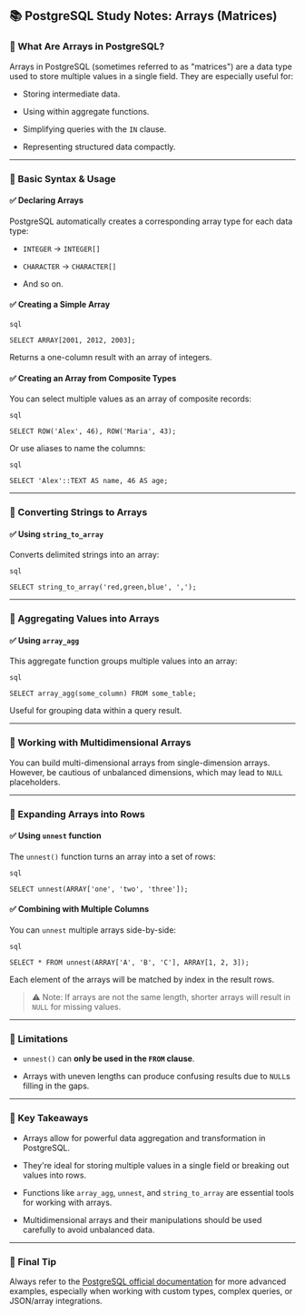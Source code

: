 ## 📚 PostgreSQL Study Notes: Arrays (Matrices)

### 🔹 What Are Arrays in PostgreSQL?

Arrays in PostgreSQL (sometimes referred to as "matrices") are a data type used to store multiple values in a single field. They are especially useful for:

- Storing intermediate data.
    
- Using within aggregate functions.
    
- Simplifying queries with the `IN` clause.
    
- Representing structured data compactly.
    

---

### 🔹 Basic Syntax & Usage

#### ✅ Declaring Arrays

PostgreSQL automatically creates a corresponding array type for each data type:

- `INTEGER` → `INTEGER[]`
    
- `CHARACTER` → `CHARACTER[]`
    
- And so on.
    

#### ✅ Creating a Simple Array
	
	sql
	
`SELECT ARRAY[2001, 2012, 2003];`

Returns a one-column result with an array of integers.

#### ✅ Creating an Array from Composite Types

You can select multiple values as an array of composite records:
	
	sql
	
`SELECT ROW('Alex', 46), ROW('Maria', 43);`

Or use aliases to name the columns:
	
	sql
	
`SELECT 'Alex'::TEXT AS name, 46 AS age;`

---

### 🔹 Converting Strings to Arrays

#### ✅ Using `string_to_array`

Converts delimited strings into an array:
	
	sql
	
`SELECT string_to_array('red,green,blue', ',');`

---

### 🔹 Aggregating Values into Arrays

#### ✅ Using `array_agg`

This aggregate function groups multiple values into an array:
	
	sql
	
`SELECT array_agg(some_column) FROM some_table;`

Useful for grouping data within a query result.

---

### 🔹 Working with Multidimensional Arrays

You can build multi-dimensional arrays from single-dimension arrays. However, be cautious of unbalanced dimensions, which may lead to `NULL` placeholders.

---

### 🔹 Expanding Arrays into Rows

#### ✅ Using `unnest` function

The `unnest()` function turns an array into a set of rows:
	
	sql
	
`SELECT unnest(ARRAY['one', 'two', 'three']);`

#### ✅ Combining with Multiple Columns

You can `unnest` multiple arrays side-by-side:
	
	sql
	
`SELECT * FROM unnest(ARRAY['A', 'B', 'C'], ARRAY[1, 2, 3]);`

Each element of the arrays will be matched by index in the result rows.

> ⚠️ Note: If arrays are not the same length, shorter arrays will result in `NULL` for missing values.

---

### 🔹 Limitations

- `unnest()` can **only be used in the `FROM` clause**.
    
- Arrays with uneven lengths can produce confusing results due to `NULL`s filling in the gaps.
    

---

### 🔹 Key Takeaways

- Arrays allow for powerful data aggregation and transformation in PostgreSQL.
    
- They're ideal for storing multiple values in a single field or breaking out values into rows.
    
- Functions like `array_agg`, `unnest`, and `string_to_array` are essential tools for working with arrays.
    
- Multidimensional arrays and their manipulations should be used carefully to avoid unbalanced data.
    

---

### 📘 Final Tip

Always refer to the [PostgreSQL official documentation](https://www.postgresql.org/docs/current/functions-array.html) for more advanced examples, especially when working with custom types, complex queries, or JSON/array integrations.